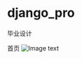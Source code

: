 # django_pro
毕业设计

首页
![Image text](https://github.com/dingdapang/django_pro/tree/master/img/home.jpg)

